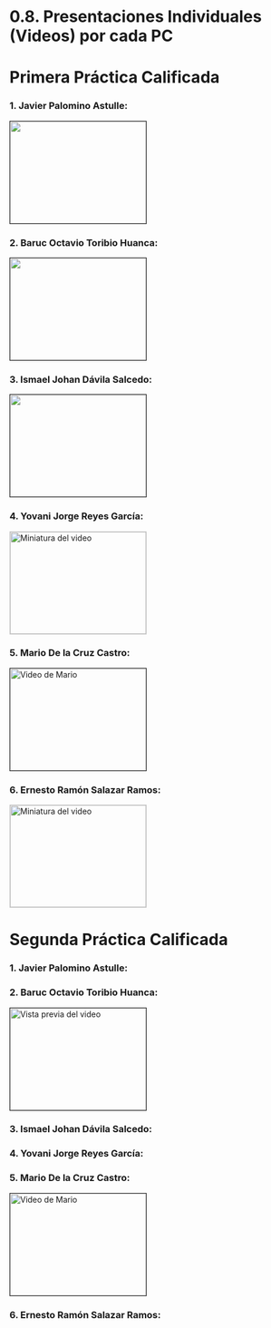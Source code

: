 # 0.8. Presentaciones Individuales (Videos) por cada PC

# Primera Práctica Calificada


### 1. Javier Palomino Astulle:

<a href="https://www.youtube.com/watch?v=z7iC_LHl6_U">
  <img src="https://img.youtube.com/vi/z7iC_LHl6_U/3.jpg" 
       alt="" 
       width="240" 
       height="180" 
       border="1" />
</a>


### 2. Baruc Octavio Toribio Huanca: 

<a href="http://www.youtube.com/watch?feature=player_embedded&v=XSeSGU8K3Xs" target="_blank">
  <img src="http://img.youtube.com/vi/XSeSGU8K3Xs/0.jpg" 
       alt="" 
       width="240" 
       height="180" 
       border="1" />
</a>


### 3. Ismael Johan Dávila Salcedo:
<a href="https://youtu.be/CxlTlIZLpBI?si=IBMla4U-gi_il_AC" target="_blank">
  <img src="https://img.youtube.com/vi/ID_DEL_VIDEO/maxresdefault.jpg" 
       alt="" 
       width="240" 
       height="180" 
       border="1" />
</a>

### 4. Yovani Jorge Reyes García:
<a href="https://www.youtube.com/watch?v=l5TMsPUdtEk" target="_blank" rel="noopener noreferrer">
  <img src="https://img.youtube.com/vi/l5TMsPUdtEk/mqdefault.jpg"
       alt="Miniatura del video"
       width="240"
       height="180"
       style="border: 1px solid #ccc;">
</a>

### 5. Mario De la Cruz Castro:

<a href="https://www.youtube.com/watch?feature=player_embedded&v=S1_ENu0bU_I" target="_blank">
  <img src="https://img.youtube.com/vi/S1_ENu0bU_I/0.jpg" 
       alt="Video de Mario" 
       width="240" 
       height="180" 
       border="1" />
</a>

### 6. Ernesto Ramón Salazar Ramos:
<a href="https://youtu.be/FCSWAbgYJSw" target="_blank" rel="noopener noreferrer">
  <img src="https://img.youtube.com/vi/FCSWAbgYJSw/mqdefault.jpg"
       alt="Miniatura del video"
       width="240"
       height="180"
       style="border: 1px solid #ccc;">
</a>


# Segunda Práctica Calificada

### 1. Javier Palomino Astulle:

### 2. Baruc Octavio Toribio Huanca: 

<a href="https://www.youtube.com/watch?feature=player_embedded&v=qs0Eew9dETA" target="_blank">
  <img src="http://img.youtube.com/vi/qs0Eew9dETA/0.jpg" 
       alt="Vista previa del video" 
       width="240" 
       height="180" 
       border="1" />
</a>

### 3. Ismael Johan Dávila Salcedo:

### 4. Yovani Jorge Reyes García:

### 5. Mario De la Cruz Castro:

<a href="https://www.youtube.com/watch?feature=player_embedded&v=2WxPKmH1Uwg" target="_blank">
  <img src="https://img.youtube.com/vi/2WxPKmH1Uwg/0.jpg" 
       alt="Video de Mario" 
       width="240" 
       height="180" 
       border="1" />
</a>

### 6. Ernesto Ramón Salazar Ramos:
